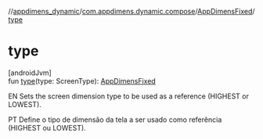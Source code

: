 //[appdimens_dynamic](../../../README.md)/[com.appdimens.dynamic.compose](../README.md)/[AppDimensFixed](README.md)/[type](type.md)

# type

[androidJvm]\
fun [type](type.md)(type: ScreenType): [AppDimensFixed](README.md)

EN Sets the screen dimension type to be used as a reference (HIGHEST or LOWEST).

PT Define o tipo de dimensão da tela a ser usado como referência (HIGHEST ou LOWEST).